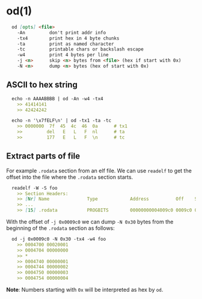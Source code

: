# od(1)

```markdown
  od [opts] <file>
    -An         don't print addr info
    -tx4        print hex in 4 byte chunks
    -ta         print as named character
    -tc         printable chars or backslash escape
    -w4         print 4 bytes per line
    -j <n>      skip <n> bytes from <file> (hex if start with 0x)
    -N <n>      dump <n> bytes (hex of start with 0x)
```

## ASCII to hex string
```markdown
  echo -n AAAABBBB | od -An -w4 -tx4
    >> 41414141
    >> 42424242

  echo -n '\x7fELF\n' | od -tx1 -ta -tc
    >> 0000000  7f  45  4c  46  0a      # tx1
    >>         del   E   L   F  nl      # ta
    >>         177   E   L   F  \n      # tc
```

## Extract parts of file
For example `.rodata` section from an elf file. We can use `readelf` to get the
offset into the file where the `.rodata` section starts.
```markdown
  readelf -W -S foo
    >> Section Headers:
    >> [Nr] Name              Type            Address          Off    Size   ES Flg Lk Inf Al
    >> ...
    >> [15] .rodata           PROGBITS        00000000004009c0 0009c0 000030 00   A  0   0 16
```

With the offset of `-j 0x0009c0` we can dump `-N 0x30` bytes from the beginning of
the `.rodata` section as follows:
```markdown
  od -j 0x0009c0 -N 0x30 -tx4 -w4 foo
    >> 0004700 00020001
    >> 0004704 00000000
    >> *
    >> 0004740 00000001
    >> 0004744 00000002
    >> 0004750 00000003
    >> 0004754 00000004
```
**Note**: Numbers starting with `0x` will be interpreted as hex by `od`.
